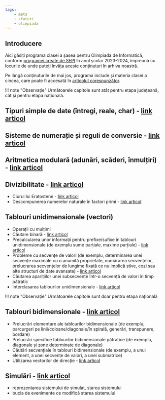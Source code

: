 ```yaml
---
tags:
    - meta
    - sfaturi
    - olimpiada
---
```


## Introducere

Aici găsiți programa clasei a șasea pentru Olimpiada de Informatică, conform [programei create de SEPI](https://sepi.ro/assets/upload-file/oni2024/Programa%20pentru%20olimpiada%20de%20informatica_gimnaziu%20si%20liceu.pdf) în anul școlar 2023-2024, împreună cu locurile de unde puteți învăța aceste conținuturi în arhiva noastră. 

Pe lângă conținuturile de mai jos, programa include și materia clasei a cincea, care poate fi accesată în [articolul corespunzător](https://edu.roalgo.ro/olimpiada/clasa-V/).

!!! note "Observație"
    Următoarele capitole sunt atât pentru etapa județeană, cât și pentru etapa națională.

## Tipuri simple de date (întregi, reale, char) - [link articol](https://edu.roalgo.ro/cppintro/data-types/)

## Sisteme de numerație și reguli de conversie - [link articol](https://edu.roalgo.ro/mediu/number-bases/)

## Aritmetica modulară (adunări, scăderi, înmulțiri) - [link articol](https://edu.roalgo.ro/mediu/pow-log/#fundamente-ale-calcului-modular)

## Divizibilitate - [link articol](https://edu.roalgo.ro/usor/divisibility/)

* Ciurul lui Eratostene - [link articol](https://edu.roalgo.ro/usor/sieve/)
* Descompunerea numerelor naturale în factori primi - [link articol](https://edu.roalgo.ro/usor/divisibility/#lucrul-cu-divizorii-unui-numar)

## Tablouri unidimensionale (vectori) 

* Operații cu mulțimi 
* Căutare binară - [link articol](https://edu.roalgo.ro/usor/binary-search/)
* Precalcularea unor informații pentru prefixe/sufixe în tablouri unidimensionale (de exemplu sume parțiale, maxime parțiale) - [link articol](https://edu.roalgo.ro/usor/partial-sums/)
* Probleme cu secvențe de valori (de exemplu, determinarea unei secvențe maximale cu o anumită proprietate, numărarea secvențelor, prelucrarea secvențelor de lungime fixată ce nu implică stive, cozi sau alte structuri de date avansate) - [link articol](https://edu.roalgo.ro/usor/sequences/)
* Căutarea aparițiilor unei subsecvențe într-o secvență de valori în timp pătratic 
* Interclasarea tablourilor unidimensionale - [link articol](https://edu.roalgo.ro/cppintro/arrays/#interclasarea-tablourilor)

!!! note "Observație"
    Următoarele capitole sunt doar pentru etapa națională

## Tablouri bidimensionale - [link articol](https://edu.roalgo.ro/cppintro/matrices/)

* Prelucrări elementare ale tablourilor bidimensionale (de exemplu, parcurgeri pe linii/coloane/diagonale/în spirală, generări, transpunere, bordare) 
* Prelucrări specifice tablourilor bidimensionale pătratice (de exemplu, diagonale și zone determinate de diagonale) 
* Căutări secvențiale în tablouri bidimensionale (de exemplu, a unui element, a unei secvențe de valori, a unei submatrice) 
* Utilizarea vectorilor de direcție - [link articol](https://edu.roalgo.ro/mediu/lee/#vectorii-de-directie)

## Simulări - [link articol](https://edu.roalgo.ro/usor/simulating-solution/)

* reprezentarea sistemului de simulat, starea sistemului 
* bucla de evenimente ce modifică starea sistemului 
